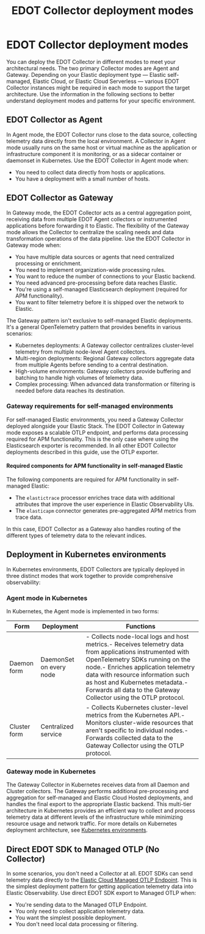 ﻿---
title: EDOT Collector deployment modes
description: Deployment modes for the Elastic Distribution of OpenTelemetry (EDOT) Collector, including Agent and Gateway modes and when to use each.
url: https://docs-v3-preview.elastic.dev/reference/edot-collector/modes
products:
  - Elastic Agent
  - Elastic Cloud Serverless
  - Elastic Distribution of OpenTelemetry Collector
  - Elastic Observability
---

# EDOT Collector deployment modes

You can deploy the EDOT Collector in different modes to meet your architectural needs. The two primary Collector modes are Agent and Gateway. Depending on your Elastic deployment type — Elastic self-managed, Elastic Cloud, or Elastic Cloud Serverless — various EDOT Collector instances might be required in each mode to support the target architecture.
Use the information in the following sections to better understand deployment modes and patterns for your specific environment.

## EDOT Collector as Agent

In Agent mode, the EDOT Collector runs close to the data source, collecting telemetry data directly from the local environment. A Collector in Agent mode usually runs on the same host or virtual machine as the application or infrastructure component it is monitoring, or as a sidecar container or daemonset in Kubernetes.
Use the EDOT Collector in Agent mode when:
- You need to collect data directly from hosts or applications.
- You have a deployment with a small number of hosts.


## EDOT Collector as Gateway

In Gateway mode, the EDOT Collector acts as a central aggregation point, receiving data from multiple EDOT Agent collectors or instrumented applications before forwarding it to Elastic. The flexibility of the Gateway mode allows the Collector to centralize the scaling needs and data transformation operations of the data pipeline.
Use the EDOT Collector in Gateway mode when:
- You have multiple data sources or agents that need centralized processing or enrichment.
- You need to implement organization-wide processing rules.
- You want to reduce the number of connections to your Elastic backend.
- You need advanced pre-processing before data reaches Elastic.
- You're using a self-managed Elasticsearch deployment (required for APM functionality).
- You want to filter telemetry before it is shipped over the network to Elastic.

The Gateway pattern isn't exclusive to self-managed Elastic deployments. It's a general OpenTelemetry pattern that provides benefits in various scenarios:
- Kubernetes deployments: A Gateway collector centralizes cluster-level telemetry from multiple node-level Agent collectors.
- Multi-region deployments: Regional Gateway collectors aggregate data from multiple Agents before sending to a central destination.
- High-volume environments: Gateway collectors provide buffering and batching to handle high volumes of telemetry data.
- Complex processing: When advanced data transformation or filtering is needed before data reaches its destination.


### Gateway requirements for self-managed environments

For self-managed Elastic environments, you need a Gateway Collector deployed alongside your Elastic Stack. The EDOT Collector in Gateway mode exposes a scalable OTLP endpoint, and performs data processing required for APM functionality.
This is the only case where using the Elasticsearch exporter is recommended. In all other EDOT Collector deployments described in this guide, use the OTLP exporter.

#### Required components for APM functionality in self-managed Elastic

The following components are required for APM functionality in self-managed Elastic:
- The `elastictrace` processor enriches trace data with additional attributes that improve the user experience in Elastic Observability UIs.
- The `elasticapm` connector generates pre-aggregated APM metrics from trace data.

In this case, EDOT Collector as a Gateway also handles routing of the different types of telemetry data to the relevant indices.

## Deployment in Kubernetes environments

In Kubernetes environments, EDOT Collectors are typically deployed in three distinct modes that work together to provide comprehensive observability:

### Agent mode in Kubernetes

In Kubernetes, the Agent mode is implemented in two forms:

| Form         | Deployment              | Functions                                                                                                                                                                                                                                                                                                                   |
|--------------|-------------------------|-----------------------------------------------------------------------------------------------------------------------------------------------------------------------------------------------------------------------------------------------------------------------------------------------------------------------------|
| Daemon form  | DaemonSet on every node | - Collects node-local logs and host metrics.- Receives telemetry data from applications instrumented with OpenTelemetry SDKs running on the node.- Enriches application telemetry data with resource information such as host and Kubernetes metadata.- Forwards all data to the Gateway Collector using the OTLP protocol. |
| Cluster form | Centralized service     | - Collects Kubernetes cluster-level metrics from the Kubernetes API.- Monitors cluster-wide resources that aren't specific to individual nodes.- Forwards collected data to the Gateway Collector using the OTLP protocol.                                                                                                  |


### Gateway mode in Kubernetes

The Gateway Collector in Kubernetes receives data from all Daemon and Cluster collectors. The Gateway performs additional pre-processing and aggregation for self-managed and Elastic Cloud Hosted deployments, and handles the final export to the appropriate Elastic backend.
This multi-tier architecture in Kubernetes provides an efficient way to collect and process telemetry data at different levels of the infrastructure while minimizing resource usage and network traffic.
For more details on Kubernetes deployment architecture, see [Kubernetes environments](https://docs-v3-preview.elastic.dev/elastic/opentelemetry/tree/main/reference/architecture/k8s).

## Direct EDOT SDK to Managed OTLP (No Collector)

In some scenarios, you don't need a Collector at all. EDOT SDKs can send telemetry data directly to the [Elastic Cloud Managed OTLP Endpoint](https://docs-v3-preview.elastic.dev/elastic/opentelemetry/tree/main/reference/motlp). This is the simplest deployment pattern for getting application telemetry data into Elastic Observability.
Use direct EDOT SDK export to Managed OTLP when:
- You're sending data to the Managed OTLP Endpoint.
- You only need to collect application telemetry data.
- You want the simplest possible deployment.
- You don't need local data processing or filtering.
